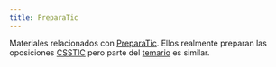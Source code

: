 ```yaml
---
title: PreparaTic
---
```


Materiales relacionados con [PreparaTic](http://www.preparatic.org/).
Ellos realmente preparan las oposiciones [CSSTIC](https://sede.inap.gob.es/csstic)
pero parte del [temario](https://boe.es/diario_boe/txt.php?id=BOE-A-2020-8872 "BOE-A-2020-8872 - Anexo II") es similar.
